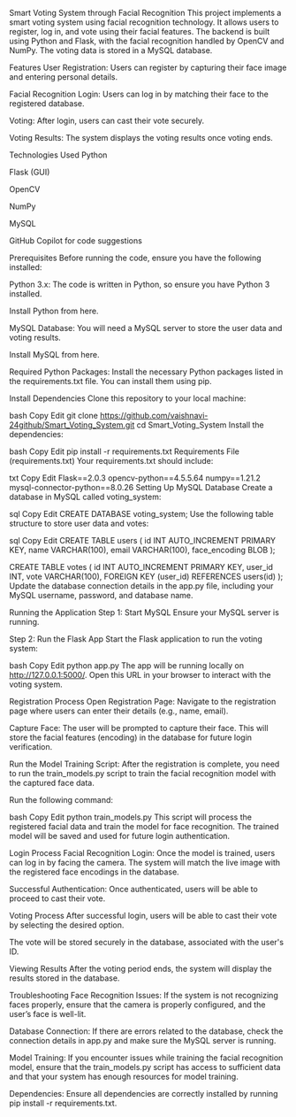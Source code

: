 Smart Voting System through Facial Recognition
This project implements a smart voting system using facial recognition technology. It allows users to register, log in, and vote using their facial features. The backend is built using Python and Flask, with the facial recognition handled by OpenCV and NumPy. The voting data is stored in a MySQL database.

Features
User Registration: Users can register by capturing their face image and entering personal details.

Facial Recognition Login: Users can log in by matching their face to the registered database.

Voting: After login, users can cast their vote securely.

Voting Results: The system displays the voting results once voting ends.

Technologies Used
Python

Flask (GUI)

OpenCV

NumPy

MySQL

GitHub Copilot for code suggestions

Prerequisites
Before running the code, ensure you have the following installed:

Python 3.x: The code is written in Python, so ensure you have Python 3 installed.

Install Python from here.

MySQL Database: You will need a MySQL server to store the user data and voting results.

Install MySQL from here.

Required Python Packages: Install the necessary Python packages listed in the requirements.txt file. You can install them using pip.

Install Dependencies
Clone this repository to your local machine:

bash
Copy
Edit
git clone https://github.com/vaishnavi-24github/Smart_Voting_System.git
cd Smart_Voting_System
Install the dependencies:

bash
Copy
Edit
pip install -r requirements.txt
Requirements File (requirements.txt)
Your requirements.txt should include:

txt
Copy
Edit
Flask==2.0.3
opencv-python==4.5.5.64
numpy==1.21.2
mysql-connector-python==8.0.26
Setting Up MySQL Database
Create a database in MySQL called voting_system:

sql
Copy
Edit
CREATE DATABASE voting_system;
Use the following table structure to store user data and votes:

sql
Copy
Edit
CREATE TABLE users (
  id INT AUTO_INCREMENT PRIMARY KEY,
  name VARCHAR(100),
  email VARCHAR(100),
  face_encoding BLOB
);

CREATE TABLE votes (
  id INT AUTO_INCREMENT PRIMARY KEY,
  user_id INT,
  vote VARCHAR(100),
  FOREIGN KEY (user_id) REFERENCES users(id)
);
Update the database connection details in the app.py file, including your MySQL username, password, and database name.

Running the Application
Step 1: Start MySQL
Ensure your MySQL server is running.

Step 2: Run the Flask App
Start the Flask application to run the voting system:

bash
Copy
Edit
python app.py
The app will be running locally on http://127.0.0.1:5000/. Open this URL in your browser to interact with the voting system.

Registration Process
Open Registration Page: Navigate to the registration page where users can enter their details (e.g., name, email).

Capture Face: The user will be prompted to capture their face. This will store the facial features (encoding) in the database for future login verification.

Run the Model Training Script: After the registration is complete, you need to run the train_models.py script to train the facial recognition model with the captured face data.

Run the following command:

bash
Copy
Edit
python train_models.py
This script will process the registered facial data and train the model for face recognition. The trained model will be saved and used for future login authentication.

Login Process
Facial Recognition Login: Once the model is trained, users can log in by facing the camera. The system will match the live image with the registered face encodings in the database.

Successful Authentication: Once authenticated, users will be able to proceed to cast their vote.

Voting Process
After successful login, users will be able to cast their vote by selecting the desired option.

The vote will be stored securely in the database, associated with the user's ID.

Viewing Results
After the voting period ends, the system will display the results stored in the database.

Troubleshooting
Face Recognition Issues: If the system is not recognizing faces properly, ensure that the camera is properly configured, and the user’s face is well-lit.

Database Connection: If there are errors related to the database, check the connection details in app.py and make sure the MySQL server is running.

Model Training: If you encounter issues while training the facial recognition model, ensure that the train_models.py script has access to sufficient data and that your system has enough resources for model training.

Dependencies: Ensure all dependencies are correctly installed by running pip install -r requirements.txt.
